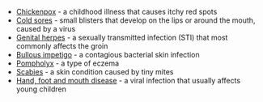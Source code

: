- [Chickenpox](http://www.nhs.uk/conditions/chickenpox/pages/introduction.aspx) - a childhood illness that
  causes itchy red spots
- [Cold sores](http://www.nhs.uk/conditions/Cold-sore/Pages/Introduction.aspx) - small blisters that develop on the
  lips or around the mouth, caused by a virus
- [Genital herpes](http://www.nhs.uk/Conditions/Genital-herpes/Pages/Causes.aspx) - a sexually transmitted infection
  (STI) that most commonly affects the groin
- [Bullous impetigo](http://www.nhs.uk/conditions/impetigo/pages/introduction.aspx) - a contagious bacterial skin infection
- [Pompholyx](http://www.nhs.uk/Conditions/pompholyx/Pages/Introduction.aspx) - a type of eczema
- [Scabies](http://www.nhs.uk/conditions/Scabies/Pages/Introduction.aspx) - a skin condition caused by tiny mites
- [Hand, foot and mouth disease](/conditions/hand-foot-and-mouth-disease) - a viral infection that usually affects young children
